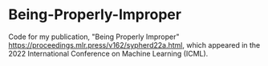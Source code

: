 # Being-Properly-Improper

Code for my publication, "Being Properly Improper" https://proceedings.mlr.press/v162/sypherd22a.html, which appeared in the 2022 International Conference on Machine Learning (ICML). 
